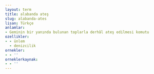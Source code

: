 ```yaml
---
layout: term
title: alabanda ateş
slug: alabanda-ates
lisan: Türkçe
anlamlar:
- Geminin bir yanında bulunan toplarla derhâl ateş edilmesi komutu
ozellikler:
- - ünlem
  - denizcilik
ornekler:
- - ''
orneklerkaynak:
- - ''
---
```

